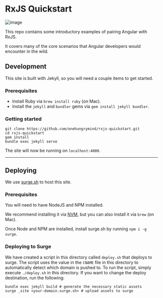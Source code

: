 # RxJS Quickstart
![image](https://cloud.githubusercontent.com/assets/1544557/23685335/bb612184-0360-11e7-9ce8-f541afa04ee5.png)

This repo contains some introductory examples of pairing Angular with RxJS.

It covers many of the core scenarios that Angular developers would encounter in the wild.

## Development
This site is built with Jekyll, so you will need a couple items to get started.

### Prerequisites
- Install Ruby via `brew install ruby` (on Mac).
- Install the `jekyll` and `bundler` gems via `gem install jekyll bundler`.

### Getting started
```
git clone https://github.com/onehungrymind/rxjs-quickstart.git
cd rxjs-quickstart
gem install
bundle exec jekyll serve
```

The site will now be running on `localhost:4000`.

---
## Deploying
We use [surge.sh](http://surge.sh/) to host this site.

### Prerequisites
You will need to have NodeJS and NPM installed.

We recommend installing it via [NVM](https://github.com/creationix/nvm), but you can also install it via `brew` (on Mac).

Once Node and NPM are installed, install surge.sh by running `npm i -g surge`.

### Deploying to Surge
We have created a script in this directory called `deploy.sh` that deploys to surge.
The script uses the value in the `CNAME` file in this directory to automatically detect which domain is pushed to.
To run the script, simply execute `./deploy.sh` in this directory.
If you want to change the deploy destination, run the following:
```
bundle exec jekyll build # generate the necessary static assets
surge _site <your-domain.surge.sh> # upload assets to surge
```